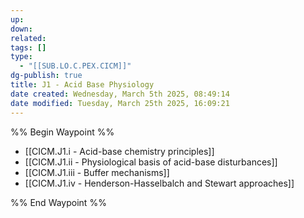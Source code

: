 ```yaml
---
up: 
down: 
related: 
tags: []
type:
  - "[[SUB.LO.C.PEX.CICM]]"
dg-publish: true
title: J1 - Acid Base Physiology
date created: Wednesday, March 5th 2025, 08:49:14
date modified: Tuesday, March 25th 2025, 16:09:21
---
```


%% Begin Waypoint %%

- [[CICM.J1.i - Acid-base chemistry principles]]
- [[CICM.J1.ii - Physiological basis of acid-base disturbances]]
- [[CICM.J1.iii - Buffer mechanisms]]
- [[CICM.J1.iv - Henderson-Hasselbalch and Stewart approaches]]

%% End Waypoint %%
